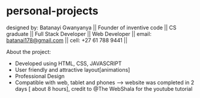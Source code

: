 # personal-projects
designed by:
Batanayi Gwanyanya ||
Founder of inventive code ||
CS graduate ||
Full Stack Developer ||
Web Developer ||
email: batanai178@gmail.com ||
cell: +27 61 788 9441 ||

About the project:
- Developed using HTML, CSS, JAVASCRIPT
- User friendly and attractive layout[animations]
- Professional Design
- Compatible with web, tablet and phones
—> website was completed in 2 days [ about 8 hours], credit to @The WebShala for the youtube tutorial
